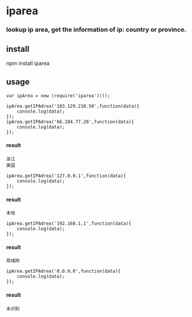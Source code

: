 iparea
========
### lookup ip area, get the information of ip: country or province.


## install

npm install iparea

## usage

```
var ipArea = new (require('iparea'))();

ipArea.getIPAdrea('183.129.210.50',function(data){
	console.log(data);
});
ipArea.getIPAdrea('66.104.77.20',function(data){
	console.log(data);
});
```

#### result

```
浙江
美国
```

```
ipArea.getIPAdrea('127.0.0.1',function(data){
	console.log(data);
});
```

#### result

```
本地
```

```
ipArea.getIPAdrea('192.168.1.1',function(data){
	console.log(data);
});
```

#### result

```
局域网
```

```
ipArea.getIPAdrea('0.0.0.0',function(data){
	console.log(data);
});
```

#### result

```
未识别
```